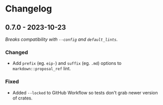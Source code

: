 # Changelog

## 0.7.0 - 2023-10-23

_Breaks compatibility with `--config` and `default_lints`._

### Changed

- Add `prefix` (eg. `eip-`) and `suffix` (eg. `.md`) options to
  `markdown::proposal_ref` lint.

### Fixed

- Added `--locked` to GitHub Workflow so tests don't grab newer version of
  crates.
